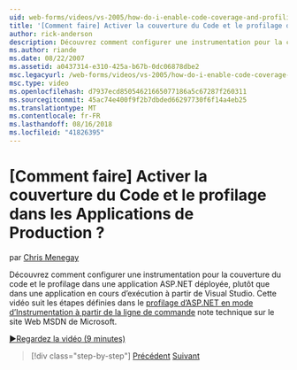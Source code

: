 ```yaml
---
uid: web-forms/videos/vs-2005/how-do-i-enable-code-coverage-and-profiling-in-production-applications
title: '[Comment faire] Activer la couverture du Code et le profilage dans les Applications de Production ? | Microsoft Docs'
author: rick-anderson
description: Découvrez comment configurer une instrumentation pour la couverture du code et le profilage dans une application ASP.NET déployée, plutôt qu’une application s’exécutant dans Vi...
ms.author: riande
ms.date: 08/22/2007
ms.assetid: a0437314-e310-425a-b67b-0dc06878dbe2
msc.legacyurl: /web-forms/videos/vs-2005/how-do-i-enable-code-coverage-and-profiling-in-production-applications
msc.type: video
ms.openlocfilehash: d7937ecd85054621665077186a5c67287f260311
ms.sourcegitcommit: 45ac74e400f9f2b7dbded66297730f6f14a4eb25
ms.translationtype: MT
ms.contentlocale: fr-FR
ms.lasthandoff: 08/16/2018
ms.locfileid: "41826395"
---
```

<a name="how-do-i-enable-code-coverage-and-profiling-in-production-applications"></a>[Comment faire] Activer la couverture du Code et le profilage dans les Applications de Production ?
====================
par [Chris Menegay](https://twitter.com/CMenegay)

Découvrez comment configurer une instrumentation pour la couverture du code et le profilage dans une application ASP.NET déployée, plutôt que dans une application en cours d’exécution à partir de Visual Studio. Cette vidéo suit les étapes définies dans le [profilage d’ASP.NET en mode d’Instrumentation à partir de la ligne de commande](https://msdn.microsoft.com/teamsystem/aa718860.aspx) note technique sur le site Web MSDN de Microsoft.

[&#9654;Regardez la vidéo (9 minutes)](https://channel9.msdn.com/Blogs/ASP-NET-Site-Videos/how-do-i-enable-code-coverage-and-profiling-in-production-applications)

> [!div class="step-by-step"]
> [Précédent](how-do-i-run-unit-tests-against-a-deployed-database.md)
> [Suivant](web-deployment-projects.md)
